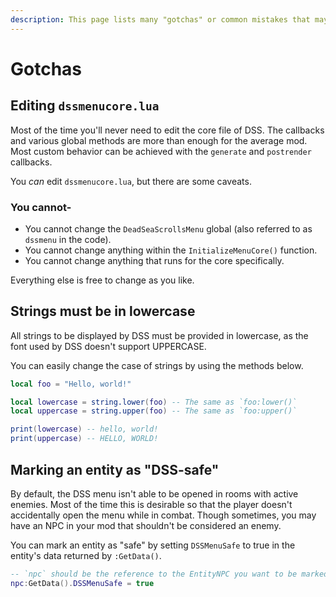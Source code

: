 ```yaml
---
description: This page lists many "gotchas" or common mistakes that may throw you off.
---
```


# Gotchas

## Editing `dssmenucore.lua`

Most of the time you'll never need to edit the core file of DSS. The callbacks and various global methods are more than enough for the average mod. Most custom behavior can be achieved with the `generate` and `postrender` callbacks.

You _can_ edit `dssmenucore.lua`, but there are some caveats.

### You cannot-

* You cannot change the `DeadSeaScrollsMenu` global (also referred to as `dssmenu` in the code).
* You cannot change anything within the `InitializeMenuCore()` function.
* You cannot change anything that runs for the core specifically.

Everything else is free to change as you like.

## Strings must be in lowercase

All strings to be displayed by DSS must be provided in lowercase, as the font used by DSS doesn't support UPPERCASE.

You can easily change the case of strings by using the methods below.

```lua
local foo = "Hello, world!"

local lowercase = string.lower(foo) -- The same as `foo:lower()`
local uppercase = string.upper(foo) -- The same as `foo:upper()`

print(lowercase) -- hello, world!
print(uppercase) -- HELLO, WORLD!
```

## Marking an entity as "DSS-safe"

By default, the DSS menu isn't able to be opened in rooms with active enemies. Most of the time this is desirable so that the player doesn't accidentally open the menu while in combat. Though sometimes, you may have an NPC in your mod that shouldn't be considered an enemy.

You can mark an entity as "safe" by setting `DSSMenuSafe` to true in the entity's data returned by `:GetData()`.

```lua
-- `npc` should be the reference to the EntityNPC you want to be marked as safe.
npc:GetData().DSSMenuSafe = true
```
